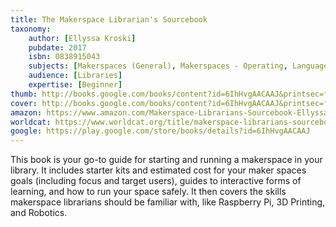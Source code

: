 ```yaml
---
title: The Makerspace Librarian's Sourcebook
taxonomy:
	author: [Ellyssa Kroski]
	pubdate: 2017
	isbn: 0838915043
	subjects: [Makerspaces (General), Makerspaces - Operating, Language Arts & Disciplines / Library & Information Science / General]
	audience: [Libraries]
	expertise: [Beginner]
thumb: http://books.google.com/books/content?id=6IhHvgAACAAJ&printsec=frontcover&img=1&zoom=1&imgtk=AFLRE71vYjLZcL24gHTxqE4ITkw7DVunNHQoNY1WlmBrklZw3Qtgnti1noNe1090X5by39AKy6yrQ_fBU62zEKPW7T4CnSapq0LsUROdkNOheoSW2VBNnL2xqjp0QZiFjLCWg-gV8a4N&source=gbs_api
cover: http://books.google.com/books/content?id=6IhHvgAACAAJ&printsec=frontcover&img=1&zoom=1&imgtk=AFLRE71vYjLZcL24gHTxqE4ITkw7DVunNHQoNY1WlmBrklZw3Qtgnti1noNe1090X5by39AKy6yrQ_fBU62zEKPW7T4CnSapq0LsUROdkNOheoSW2VBNnL2xqjp0QZiFjLCWg-gV8a4N&source=gbs_api
amazon: https://www.amazon.com/Makerspace-Librarians-Sourcebook-Ellyssa-Kroski/dp/0838915043/ref=sr_1_1?keywords=The+Makerspace+Librarian%27s+Sourcebook&qid=1572882714&sr=8-1
worldcat: https://www.worldcat.org/title/makerspace-librarians-sourcebook/oclc/1018399356&referer=brief_results
google: https://play.google.com/store/books/details?id=6IhHvgAACAAJ
---
```

This book is your go-to guide for starting and running a makerspace in your library.  It includes starter kits and estimated cost for your maker spaces goals (including focus and target users), guides to interactive forms of learning, and how to run your space safely. It then covers the skills makerspace librarians should be familiar with, like Raspberry Pi, 3D Printing, and Robotics.
